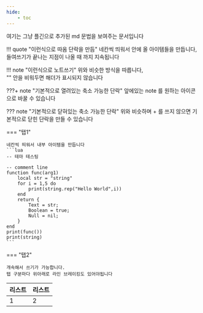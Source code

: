 ```yaml
---
hide:
    - toc
---
```


여기는 그냥 플긴으로 추가된 md 문법을 보여주는 문서입니다

!!! quote "이런식으로 따옴 단락을 만듬"
    네칸씩 띄워서 안에 올 아이템들을 만듭니다,  
    들여쓰기가 끝나는 지점이 나올 때 까지 지속됩니다  

!!! note "이런식으로 노트쓰기"
    위와 비슷한 방식을 따릅니다,  
    "" 안을 비워두면 해더가 표시되지 않습니다  

???+ note "기본적으로 열려있는 축소 가능한 단락"
    앞에있는 note 를 원하는 아이콘으로 바꿀 수 있습니다

??? note "기본적으로 닫혀있는 축소 가능한 단락"
    위와 비슷하며 + 를 쓰지 않으면 기본적으로 닫힌 단락을 만들 수 있습니다

=== "탭1"

    네칸씩 띄워서 내부 아이템을 만듭니다  
    ```lua
    -- 테마 테스팅

    -- comment line
    function func(arg1)
        local str = "string"
        for i = 1,5 do
            print(string.rep("Hello World",i))
        end
        return {
            Text = str;
            Boolean = true;
            Null = nil;
        }
    end
    print(func())
    print(string)
    ```

=== "탭2"

    개속해서 쓰기가 가능합니다.  
    탭 구분마다 위아래로 라인 브레이킹도 있어야됩니다  

| 리스트 | 리스트 |
| -- | -- |
| 1 | 2 |